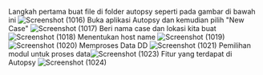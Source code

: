 Langkah pertama buat file di folder autopsy seperti pada gambar di bawah ini ![Screenshot (1016)](https://github.com/WeikyNA/Autopsy-Exercise---1203210125/assets/123792245/5d205cea-9fb3-4565-bb4c-23ea39e2f968)
Buka aplikasi Autopsy dan kemudian pilih "New Case" ![Screenshot (1017)](https://github.com/WeikyNA/Autopsy-Exercise---1203210125/assets/123792245/1d2e0f18-0f40-4d47-8cea-cbb8265f1cd4) 
Beri nama case dan lokasi kita buat ![Screenshot (1018)](https://github.com/WeikyNA/Autopsy-Exercise---1203210125/assets/123792245/f9e9110a-4401-43a9-9f16-df7bfc835472)
Menentukan host name ![Screenshot (1019)](https://github.com/WeikyNA/Autopsy-Exercise---1203210125/assets/123792245/3d8e33fc-9071-4ea9-a733-502add61abcb) ![Screenshot (1020)](https://github.com/WeikyNA/Autopsy-Exercise---1203210125/assets/123792245/021594a6-1b7b-4064-8a24-456919180e76)
Memproses Data DD ![Screenshot (1021)](https://github.com/WeikyNA/Autopsy-Exercise---1203210125/assets/123792245/80b7619e-327e-4f2d-a7e5-c99319361523)
Pemilihan modul untuk proses data![Screenshot (1023)](https://github.com/WeikyNA/Autopsy-Exercise---1203210125/assets/123792245/85b69aa8-87b7-482e-b4f2-552ed1f9116b)
Fitur yang terdapat di Autopsy ![Screenshot (1024)](https://github.com/WeikyNA/Autopsy-Exercise---1203210125/assets/123792245/faabe24a-930a-4499-bccc-a15d700f4836)
